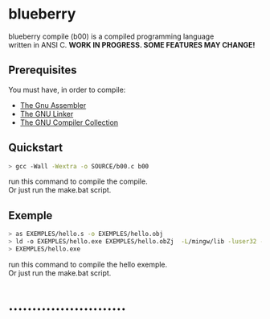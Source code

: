# blueberry
blueberry compile (b00) is a compiled programming language  
written in ANSI C.
**WORK IN PROGRESS. SOME FEATURES MAY CHANGE!**  
## Prerequisites
You must have, in order to compile:
- [The Gnu Assembler](https://fr.wikipedia.org/wiki/GNU_Assembler)
- [The GNU Linker](https://fr.wikipedia.org/wiki/GNU_linker)
- [The GNU Compiler Collection](https://en.wikipedia.org/wiki/GNU_Compiler_Collection)
## Quickstart
```bash
> gcc -Wall -Wextra -o SOURCE/b00.c b00
```
run this command to compile the compile.  
Or just run the make.bat script.

## Exemple
```bash
> as EXEMPLES/hello.s -o EXEMPLES/hello.obj
> ld -o EXEMPLES/hello.exe EXEMPLES/hello.obZj  -L/mingw/lib -luser32 -lkernel32 -lmsvcrt
> EXEMPLES/hello.exe
```
run this command to compile the hello exemple.  
Or just run the make.bat script.
# .........................
